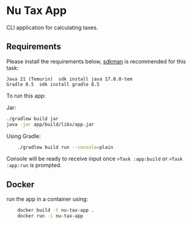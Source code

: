 # Nu Tax App

CLI application for calculating taxes.

## Requirements

Please install the requirements below, [sdkman](https://sdkman.io) is recommended for this task:

    Java 21 (Temurin)  sdk install java 17.0.0-tem
    Gradle 8.5  sdk install gradle 8.5

To run this app:

Jar:

```bash
./gradlew build jar
java -jar app/build/libs/app.jar
```

Using Gradle:

```bash
    ./gradlew build run --console=plain
```

Console will be ready to receive input once `>Task :app:build` or `>Task :app:run` is prompted.

## Docker

run the app in a container using:

```bash
    docker build -t nu-tax-app .
    docker run -i nu-tax-app
```
